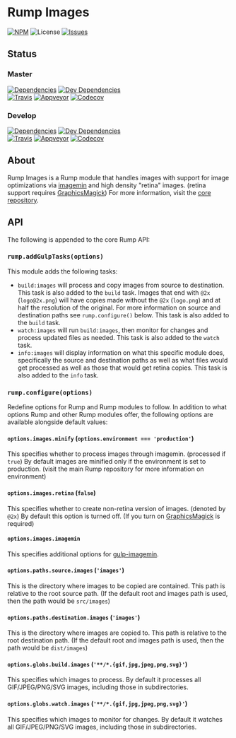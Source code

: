 # Rump Images
[![NPM](http://img.shields.io/npm/v/rump-images.svg?style=flat-square)](https://www.npmjs.org/package/rump-images)
![License](http://img.shields.io/npm/l/rump-images.svg?style=flat-square)
[![Issues](https://img.shields.io/github/issues/rumps/issues.svg?style=flat-square)](https://github.com/rumps/issues/issues)


## Status

### Master
[![Dependencies](http://img.shields.io/david/rumps/images.svg?style=flat-square)](https://david-dm.org/rumps/images)
[![Dev Dependencies](http://img.shields.io/david/dev/rumps/images.svg?style=flat-square)](https://david-dm.org/rumps/images#info=devDependencies)
<br>
[![Travis](http://img.shields.io/travis/rumps/images.svg?style=flat-square&label=travis)](https://travis-ci.org/rumps/images)
[![Appveyor](http://img.shields.io/appveyor/ci/jupl/rump-images.svg?style=flat-square&label=appveyor)](https://ci.appveyor.com/project/jupl/rump-images)
[![Codecov](http://img.shields.io/codecov/c/github/rumps/images.svg?style=flat-square&label=codecov)](https://codecov.io/github/rumps/images?view=all)

### Develop
[![Dependencies](http://img.shields.io/david/rumps/images/develop.svg?style=flat-square)](https://david-dm.org/rumps/images/develop)
[![Dev Dependencies](http://img.shields.io/david/dev/rumps/images/develop.svg?style=flat-square)](https://david-dm.org/rumps/images/develop#info=devDependencies)
<br>
[![Travis](http://img.shields.io/travis/rumps/images/develop.svg?style=flat-square&label=travis)](https://travis-ci.org/rumps/images)
[![Appveyor](http://img.shields.io/appveyor/ci/jupl/rump-images/develop.svg?style=flat-square&label=appveyor)](https://ci.appveyor.com/project/jupl/rump-images)
[![Codecov](http://img.shields.io/codecov/c/github/rumps/images/develop.svg?style=flat-square&label=codecov)](https://codecov.io/github/rumps/images?branch=develop&view=all)


## About
Rump Images is a Rump module that handles images with support for image
optimizations via [imagemin](https://github.com/imagemin/imagemin) and high
density "retina" images. (retina support requires
[GraphicsMagick](http://www.graphicsmagick.org/)) For more information, visit
the [core repository](https://github.com/rumps/core).


## API
The following is appended to the core Rump API:

### `rump.addGulpTasks(options)`
This module adds the following tasks:

- `build:images` will process and copy images from source to destination. This
task is also added to the `build` task. Images that end with `@2x`
(`logo@2x.png`) will have copies made without the `@2x` (`logo.png`) and at
half the resolution of the original. For more information on source and
destination paths see `rump.configure()` below. This task is also added to the
`build` task.
- `watch:images` will run `build:images`, then monitor for changes and process
updated files as needed. This task is also added to the `watch` task.
- `info:images` will display information on what this specific module does,
specifically the source and destination paths as well as what files would get
processed as well as those that would get retina copies. This task is also
added to the `info` task.

### `rump.configure(options)`
Redefine options for Rump and Rump modules to follow. In addition to what
options Rump and other Rump modules offer, the following options are
available alongside default values:

#### `options.images.minify` (`options.environment === 'production'`)
This specifies whether to process images through imagemin. (processed if
`true`) By default images are minified only if the environment is set to
production. (visit the main Rump repository for more information on
environment)

#### `options.images.retina` (`false`)
This specifies whether to create non-retina version of images. (denoted by
`@2x`) By default this option is turned off. (If you turn on
[GraphicsMagick](http://www.graphicsmagick.org/) is required)

#### `options.images.imagemin`
This specifies additional options for
[gulp-imagemin](https://github.com/sindresorhus/gulp-imagemin).

#### `options.paths.source.images` (`'images'`)
This is the directory where images to be copied are contained. This path is
relative to the root source path. (If the default root and images path is used,
then the path would be `src/images`)

#### `options.paths.destination.images` (`'images'`)
This is the directory where images are copied to. This path is relative to the
root destination path. (If the default root and images path is used, then the
path would be `dist/images`)

#### `options.globs.build.images` (`'**/*.{gif,jpg,jpeg,png,svg}'`)
This specifies which images to process. By default it processes all
GIF/JPEG/PNG/SVG images, including those in subdirectories.

#### `options.globs.watch.images` (`'**/*.{gif,jpg,jpeg,png,svg}'`)
This specifies which images to monitor for changes. By default it watches all
GIF/JPEG/PNG/SVG images, including those in subdirectories.
